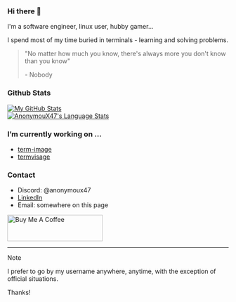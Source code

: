 ### Hi there 👋

I'm a software engineer, linux user, hubby gamer...

I spend most of my time buried in terminals - learning and solving problems.

> "No matter how much you know, there's always more you don't know than you know"
>
> \- Nobody

### Github Stats
<a href="https://github.com/AnonymouX47">
  <img align="center" src="https://github-readme-stats.vercel.app/api?username=AnonymouX47&show_icons=true&theme=dark&hide_title=true" alt="My GitHub Stats" />
</a>
<br>
<a href="https://github.com/AnonymouX47">
  <img align="center" src="https://github-readme-stats.vercel.app/api/top-langs/?username=AnonymouX47&layout=compact&title_color=6aa6f8&text_color=8a919a&icon_color=6aa6f8&bg_color=0e1116&exclude_repo=" alt="AnonymouX47's Language Stats" />
</a>

### I’m currently working on ...
- [term-image](https://github.com/AnonymouX47/term-image)
- [termvisage](https://github.com/AnonymouX47/termvisage)

### Contact
- Discord: @anonymoux47
- [LinkedIn](https://www.linkedin.com/in/toluwaleke-ogundipe/)
- Email: somewhere on this page

<a href="https://www.buymeacoffee.com/anonymoux47" target="_blank">
  <img src="https://cdn.buymeacoffee.com/buttons/v2/default-yellow.png" alt="Buy Me A Coffee" style="height: 60px !important;width: 217px !important;" >
</a>

- - -

> [!NOTE]
> I prefer to go by my username anywhere, anytime, with the exception of official situations.
>
> Thanks!

<!--
- 👯 I’m looking to collaborate on ...
- 🤔 I’m looking for help with ...
- 💬 Ask me about ...
-->